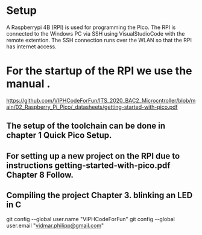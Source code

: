 # Setup
A Raspberrypi 4B (RPI) is used for programming the Pico.
The RPI is connected to the Windows PC via SSH using VisualStudioCode with the remote extention. The SSH connection runs over the WLAN so that the RPI has internet access.

# For the startup of the RPI we use the manual .
https://github.com/VIPHCodeForFun/ITS_2020_BAC2_Microcntroller/blob/main/02_Raspberry_Pi_Pico/_datasheets/getting-started-with-pico.pdf

## The setup of the toolchain can be done in chapter 1 Quick Pico Setup.
## For setting up a new project on the RPI due to instructions getting-started-with-pico.pdf Chapter 8 Follow.
## Compiling the project Chapter 3. blinking an LED in C

git config --global user.name "VIPHCodeForFun"
git config --global user.email "vidmar.philipp@gmail.com"
